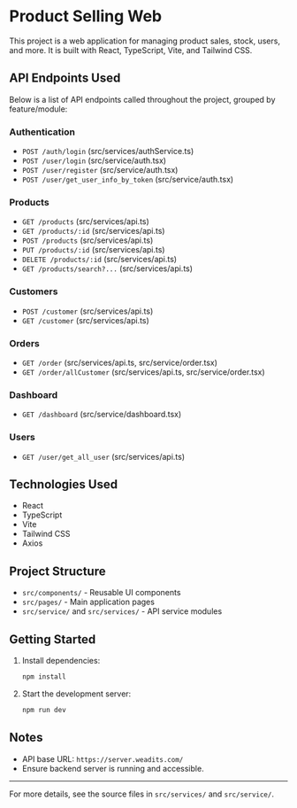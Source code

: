 # Product Selling Web

This project is a web application for managing product sales, stock, users, and more. It is built with React, TypeScript, Vite, and Tailwind CSS.

## API Endpoints Used

Below is a list of API endpoints called throughout the project, grouped by feature/module:

### Authentication

- `POST /auth/login` (src/services/authService.ts)
- `POST /user/login` (src/service/auth.tsx)
- `POST /user/register` (src/service/auth.tsx)
- `POST /user/get_user_info_by_token` (src/service/auth.tsx)

### Products

- `GET /products` (src/services/api.ts)
- `GET /products/:id` (src/services/api.ts)
- `POST /products` (src/services/api.ts)
- `PUT /products/:id` (src/services/api.ts)
- `DELETE /products/:id` (src/services/api.ts)
- `GET /products/search?...` (src/services/api.ts)

### Customers

- `POST /customer` (src/services/api.ts)
- `GET /customer` (src/services/api.ts)

### Orders

- `GET /order` (src/services/api.ts, src/service/order.tsx)
- `GET /order/allCustomer` (src/services/api.ts, src/service/order.tsx)

### Dashboard

- `GET /dashboard` (src/service/dashboard.tsx)

### Users

- `GET /user/get_all_user` (src/services/api.ts)

## Technologies Used

- React
- TypeScript
- Vite
- Tailwind CSS
- Axios

## Project Structure

- `src/components/` - Reusable UI components
- `src/pages/` - Main application pages
- `src/service/` and `src/services/` - API service modules

## Getting Started

1. Install dependencies:
   ```sh
   npm install
   ```
2. Start the development server:
   ```sh
   npm run dev
   ```

## Notes

- API base URL: `https://server.weadits.com/`
- Ensure backend server is running and accessible.

---

For more details, see the source files in `src/services/` and `src/service/`.
